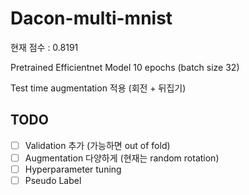 # Dacon-multi-mnist


현재 점수 : 0.8191

Pretrained Efficientnet Model 10 epochs (batch size 32)

Test time augmentation 적용 (회전 + 뒤집기)

## TODO
- [ ] Validation 추가 (가능하면 out of fold)
- [ ] Augmentation 다양하게 (현재는 random rotation)
- [ ] Hyperparameter tuning
- [ ] Pseudo Label
